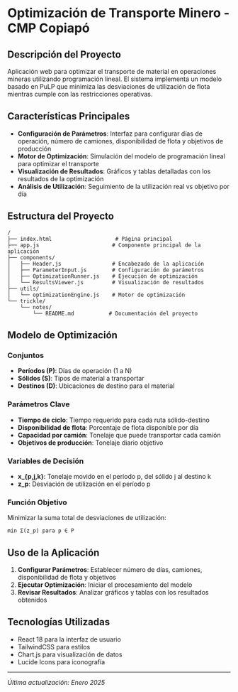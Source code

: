 # Optimización de Transporte Minero - CMP Copiapó

## Descripción del Proyecto

Aplicación web para optimizar el transporte de material en operaciones mineras utilizando programación lineal. El sistema implementa un modelo basado en PuLP que minimiza las desviaciones de utilización de flota mientras cumple con las restricciones operativas.

## Características Principales

- **Configuración de Parámetros**: Interfaz para configurar días de operación, número de camiones, disponibilidad de flota y objetivos de producción
- **Motor de Optimización**: Simulación del modelo de programación lineal para optimizar el transporte
- **Visualización de Resultados**: Gráficos y tablas detalladas con los resultados de la optimización
- **Análisis de Utilización**: Seguimiento de la utilización real vs objetivo por día

## Estructura del Proyecto

```
/
├── index.html                    # Página principal
├── app.js                       # Componente principal de la aplicación
├── components/
│   ├── Header.js                # Encabezado de la aplicación
│   ├── ParameterInput.js        # Configuración de parámetros
│   ├── OptimizationRunner.js    # Ejecución de optimización
│   └── ResultsViewer.js         # Visualización de resultados
├── utils/
│   └── optimizationEngine.js    # Motor de optimización
└── trickle/
    └── notes/
        └── README.md           # Documentación del proyecto
```

## Modelo de Optimización

### Conjuntos
- **Períodos (P)**: Días de operación (1 a N)
- **Sólidos (S)**: Tipos de material a transportar
- **Destinos (D)**: Ubicaciones de destino para el material

### Parámetros Clave
- **Tiempo de ciclo**: Tiempo requerido para cada ruta sólido-destino
- **Disponibilidad de flota**: Porcentaje de flota disponible por día
- **Capacidad por camión**: Tonelaje que puede transportar cada camión
- **Objetivos de producción**: Tonelaje diario objetivo

### Variables de Decisión
- **x_{p,j,k}**: Tonelaje movido en el período p, del sólido j al destino k
- **z_p**: Desviación de utilización en el período p

### Función Objetivo
Minimizar la suma total de desviaciones de utilización:
```
min Σ(z_p) para p ∈ P
```

## Uso de la Aplicación

1. **Configurar Parámetros**: Establecer número de días, camiones, disponibilidad de flota y objetivos
2. **Ejecutar Optimización**: Iniciar el procesamiento del modelo
3. **Revisar Resultados**: Analizar gráficos y tablas con los resultados obtenidos

## Tecnologías Utilizadas

- React 18 para la interfaz de usuario
- TailwindCSS para estilos
- Chart.js para visualización de datos
- Lucide Icons para iconografía

---
*Última actualización: Enero 2025*